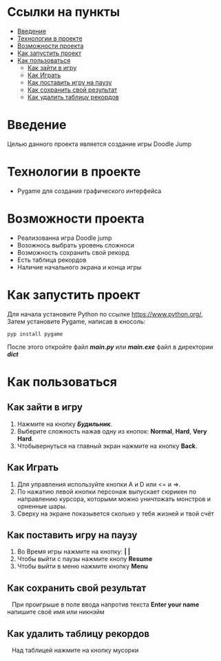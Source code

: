 # Ссылки на пункты

* [Введение](#Введение)
* [Технологии в проекте](#Технологии-в-проекте)
* [Возможности проекта](#Возможности-проекта)
* [Как запустить проект](#Как-запустить-проект)
* [Как пользоваться](#Как-пользоваться)
    * [Как зайти в игру](#Как-зайти-в-игру)
    * [Как Играть](#Как-Играть)
    * [Как поставить игру на паузу](#Как-поставить-игру-на-паузу)
    * [Как сохранить свой результат](#Как-сохранить-свой-результат)
    * [Как удалить таблицу рекордов](#Как-удалить-таблицу-рекордов)

# Введение <a id="qwe"></a>

Целью данного проекта является создание игры Doodle Jump

# Технологии в проекте

- Pygame для создания графического интерфейса

# Возможности проекта

* Реализованна игра Doodle jump
* Возожнось выбрать уровень сложноси
* Возможность сохранить свой рекорд
* Есть таблица рекордов
* Наличие начального экрана и конца игры

# Как запустить проект

Для начала установите Python по ссылке <https://www.python.org/>,  
Затем установите Pygame, написав в кносоль:

```
pyp install pygame
```

После этого откройте файл ___main.py___ или ___main.exe___ файл в директории ___dict___

# Как пользоваться

## Как зайти в игру ##

1. Нажмите на кнопку ___Будильник___.
2. Выберите сложность нажав одну из кнопок: __Normal__, __Hard__, __Very Hard__.
3. Чтобывернуться на главный экран нажмите на кнопку __Back__.

## Как Играть ##

1. Для управления используйте кнопки A и D или <= и =>.
2. По нажатию левой кнопки персонаж выпускает сюрикен по направлению курсора, которыми можно уничтожать монстров и
   орненные шары.
3. Сверху на экране показывется сколько у тебя жизней и твой счёт

## Как поставить игру на паузу ##

1. Во Время игры нажмите на кнопку: __| |__
2. Чтобы выйти с паузы нажмите кнопу __Resume__
3. Чтобы выйти в меню нажмите кнопку __Menu__

## Как сохранить свой результат ##

&ensp; При проигрыше в поле ввода напротив текста __Enter your name__ напишите своё имя или никнэйм

## Как удалить таблицу рекордов ##

&ensp; Над таблицей нажмите на кнопку мусорки